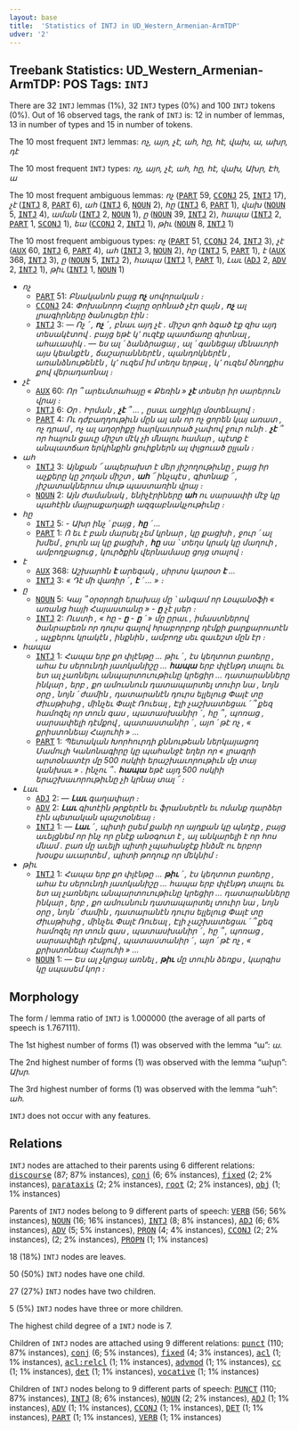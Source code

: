```yaml
---
layout: base
title:  'Statistics of INTJ in UD_Western_Armenian-ArmTDP'
udver: '2'
---
```


## Treebank Statistics: UD_Western_Armenian-ArmTDP: POS Tags: `INTJ`

There are 32 `INTJ` lemmas (1%), 32 `INTJ` types (0%) and 100 `INTJ` tokens (0%).
Out of 16 observed tags, the rank of `INTJ` is: 12 in number of lemmas, 13 in number of types and 15 in number of tokens.

The 10 most frequent `INTJ` lemmas: <em>ոչ, այո, չէ, ահ, հը, հէ, վախ, ա, ախր, դէ</em>

The 10 most frequent `INTJ` types:  <em>ոչ, այո, չէ, ահ, հը, հէ, վախ, Ախր, Էհ, ա</em>

The 10 most frequent ambiguous lemmas: <em>ոչ</em> (<tt><a href="hyw_armtdp-pos-PART.html">PART</a></tt> 59, <tt><a href="hyw_armtdp-pos-CCONJ.html">CCONJ</a></tt> 25, <tt><a href="hyw_armtdp-pos-INTJ.html">INTJ</a></tt> 17), <em>չէ</em> (<tt><a href="hyw_armtdp-pos-INTJ.html">INTJ</a></tt> 8, <tt><a href="hyw_armtdp-pos-PART.html">PART</a></tt> 6), <em>ահ</em> (<tt><a href="hyw_armtdp-pos-INTJ.html">INTJ</a></tt> 6, <tt><a href="hyw_armtdp-pos-NOUN.html">NOUN</a></tt> 2), <em>հը</em> (<tt><a href="hyw_armtdp-pos-INTJ.html">INTJ</a></tt> 6, <tt><a href="hyw_armtdp-pos-PART.html">PART</a></tt> 1), <em>վախ</em> (<tt><a href="hyw_armtdp-pos-NOUN.html">NOUN</a></tt> 5, <tt><a href="hyw_armtdp-pos-INTJ.html">INTJ</a></tt> 4), <em>աման</em> (<tt><a href="hyw_armtdp-pos-INTJ.html">INTJ</a></tt> 2, <tt><a href="hyw_armtdp-pos-NOUN.html">NOUN</a></tt> 1), <em>ը</em> (<tt><a href="hyw_armtdp-pos-NOUN.html">NOUN</a></tt> 39, <tt><a href="hyw_armtdp-pos-INTJ.html">INTJ</a></tt> 2), <em>հապա</em> (<tt><a href="hyw_armtdp-pos-INTJ.html">INTJ</a></tt> 2, <tt><a href="hyw_armtdp-pos-PART.html">PART</a></tt> 1, <tt><a href="hyw_armtdp-pos-SCONJ.html">SCONJ</a></tt> 1), <em>եա</em> (<tt><a href="hyw_armtdp-pos-CCONJ.html">CCONJ</a></tt> 2, <tt><a href="hyw_armtdp-pos-INTJ.html">INTJ</a></tt> 1), <em>թիւ</em> (<tt><a href="hyw_armtdp-pos-NOUN.html">NOUN</a></tt> 8, <tt><a href="hyw_armtdp-pos-INTJ.html">INTJ</a></tt> 1)

The 10 most frequent ambiguous types:  <em>ոչ</em> (<tt><a href="hyw_armtdp-pos-PART.html">PART</a></tt> 51, <tt><a href="hyw_armtdp-pos-CCONJ.html">CCONJ</a></tt> 24, <tt><a href="hyw_armtdp-pos-INTJ.html">INTJ</a></tt> 3), <em>չէ</em> (<tt><a href="hyw_armtdp-pos-AUX.html">AUX</a></tt> 60, <tt><a href="hyw_armtdp-pos-INTJ.html">INTJ</a></tt> 6, <tt><a href="hyw_armtdp-pos-PART.html">PART</a></tt> 4), <em>ահ</em> (<tt><a href="hyw_armtdp-pos-INTJ.html">INTJ</a></tt> 3, <tt><a href="hyw_armtdp-pos-NOUN.html">NOUN</a></tt> 2), <em>հը</em> (<tt><a href="hyw_armtdp-pos-INTJ.html">INTJ</a></tt> 5, <tt><a href="hyw_armtdp-pos-PART.html">PART</a></tt> 1), <em>է</em> (<tt><a href="hyw_armtdp-pos-AUX.html">AUX</a></tt> 368, <tt><a href="hyw_armtdp-pos-INTJ.html">INTJ</a></tt> 3), <em>ը</em> (<tt><a href="hyw_armtdp-pos-NOUN.html">NOUN</a></tt> 5, <tt><a href="hyw_armtdp-pos-INTJ.html">INTJ</a></tt> 2), <em>հապա</em> (<tt><a href="hyw_armtdp-pos-INTJ.html">INTJ</a></tt> 1, <tt><a href="hyw_armtdp-pos-PART.html">PART</a></tt> 1), <em>Լաւ</em> (<tt><a href="hyw_armtdp-pos-ADJ.html">ADJ</a></tt> 2, <tt><a href="hyw_armtdp-pos-ADV.html">ADV</a></tt> 2, <tt><a href="hyw_armtdp-pos-INTJ.html">INTJ</a></tt> 1), <em>թիւ</em> (<tt><a href="hyw_armtdp-pos-INTJ.html">INTJ</a></tt> 1, <tt><a href="hyw_armtdp-pos-NOUN.html">NOUN</a></tt> 1)


* <em>ոչ</em>
  * <tt><a href="hyw_armtdp-pos-PART.html">PART</a></tt> 51: <em>Բնականոն բայց <b>ոչ</b> սովորական ։</em>
  * <tt><a href="hyw_armtdp-pos-CCONJ.html">CCONJ</a></tt> 24: <em>Փոխանորդ Հայրը օրհնած չէր զայն , <b>ոչ</b> ալ լրագիրները ծանուցեր էին :</em>
  * <tt><a href="hyw_armtdp-pos-INTJ.html">INTJ</a></tt> 3: <em>— Ոչ ՛ , <b>ոչ</b> ՛ , բնաւ այդ չէ . միշտ գոհ ձգած էք զիս այդ տեսակէտով . բայց եթէ կ՚ ուզէք պատճառը գիտնալ , ահաւասիկ . — ես ալ ՛ ձանձրացայ , ալ ՛ գանեցայ մենաւորի այս կեանքէն , ճաշարաններէն , պանդոկներէն , առանձնութենէն , կ՚ ուզեմ իմ տեղս երթալ , կ՚ ուզեմ ծնողքիս քով վերադառնալ ։</em>
* <em>չէ</em>
  * <tt><a href="hyw_armtdp-pos-AUX.html">AUX</a></tt> 60: <em>Որ ՞ արեւմտահայը « Քեռին » <b>չէ</b> տեսեր իր սարերուն վրայ ։</em>
  * <tt><a href="hyw_armtdp-pos-INTJ.html">INTJ</a></tt> 6: <em>Օր . Իրման , <b>չէ</b> ՞ … , ըսաւ աղջիկը մօտենալով ։</em>
  * <tt><a href="hyw_armtdp-pos-PART.html">PART</a></tt> 4: <em>Ու դժբաղդութիւն մըն ալ ան որ ոչ ցորեն կայ առատ , ոչ դրամ , ոչ ալ աղօրիքը հարկաւորած չափով ջուր ունի . <b>չէ</b> ՞ որ հայուն ցաւը միշտ մէկ չի մնալու համար , պէտք է անպատճառ երկինքին ցուիքներն ալ փլցուած ըլլան ։</em>
* <em>ահ</em>
  * <tt><a href="hyw_armtdp-pos-INTJ.html">INTJ</a></tt> 3: <em>Այնքան ՜ ապերախտ է մեր յիշողութիւնը , բայց իր աչքերը կը շողան միշտ , <b>ահ</b> ՜ ինչպէս , գիտնաք ՜ , յիշատակներուս մութ պաստառին վրայ ։</em>
  * <tt><a href="hyw_armtdp-pos-NOUN.html">NOUN</a></tt> 2: <em>Այն ժամանակ , ենիչէրիները <b>ահ</b> ու սարսափի մէջ կը պահէին մայրաքաղաքի ազգաբնակչութիւնը ։</em>
* <em>հը</em>
  * <tt><a href="hyw_armtdp-pos-INTJ.html">INTJ</a></tt> 5: <em>- Ախր ինչ ՛ բայց , <b>հը</b> ՛ ...</em>
  * <tt><a href="hyw_armtdp-pos-PART.html">PART</a></tt> 1: <em>Ո եւ է բան մարսել չեմ կրնար , կը քացխի , ջուր ՛ ալ խմեմ , ջուրն ալ կը քացխի , <b>հը</b> սա ՝ տեղս կրակ կը մաղուի , ամբողջացուց , կուրծքին վերնամասը ցոյց տալով ։</em>
* <em>է</em>
  * <tt><a href="hyw_armtdp-pos-AUX.html">AUX</a></tt> 368: <em>Աշխարհն <b>է</b> արեգակ , սիրտս կարօտ <b>է</b> ...</em>
  * <tt><a href="hyw_armtdp-pos-INTJ.html">INTJ</a></tt> 3: <em>« Դէ մի վառիր ՛ , <b>է</b> ՛ ... » ։</em>
* <em>ը</em>
  * <tt><a href="hyw_armtdp-pos-NOUN.html">NOUN</a></tt> 5: <em>Կայ ՞ օրօրոցի երախայ մը ՝ անգամ որ Լօպանօֆի « առանց հայի Հայաստանը » - <b>ը</b> չէ լսեր ։</em>
  * <tt><a href="hyw_armtdp-pos-INTJ.html">INTJ</a></tt> 2: <em>Ուստի , « հը - <b>ը</b> - <b>ը</b> ՛ » մը ըրաւ , իմաստներով ծանրաբեռն որ դուրս գալով հրաբորբոք դէմքի քարքարուտէն , աչքերու կրակէն , ինքնին , ամբողջ սեւ զաւեշտ մըն էր ։</em>
* <em>հապա</em>
  * <tt><a href="hyw_armtdp-pos-INTJ.html">INTJ</a></tt> 1: <em>Հապա երբ քո փլէնթը ... թիւ ՛ , էս կեղտոտ բառերը , ահա էս սերունդի յատկանիշը ... <b>հապա</b> երբ փլէնթդ տալու եւ ետ ալ չառնելու անպարտուութիւնը կրեցիր ... դատարանները ինկար , երբ , քո ամուսնուն դատապարտել տուիր նա , նոյն օրը , նոյն ՛ ժամին , դատարանէն դուրս ելլելուց Փալէ տը Ժիւսթիսից , մինչեւ Փալէ Ռուեալ , Էլի չաշխատեցաւ ՛ ՞ քեզ համոզել որ տուն գաս , պատասխանիր ՛ , հը ՞ , պոռաց , սարսափելի դէմքով , պատաստանիր ՛ , այո ՛ թէ ոչ , « քրիստոնեայ Հայուհի » ...</em>
  * <tt><a href="hyw_armtdp-pos-PART.html">PART</a></tt> 1: <em>Պետական Խորհուրդի քննութեան ներկայացող Մամուլի Կանոնագիրը կը պահանջէ եղեր որ « լրագրի արտօնատէր մը 500 ոսկիի երաշխաւորութիւն մը տայ կանխաւ » . ինչու ՞ . <b>հապա</b> եթէ այդ 500 ոսկիի երաշխաւորութիւնը չի կրնայ տալ ՜ ։</em>
* <em>Լաւ</em>
  * <tt><a href="hyw_armtdp-pos-ADJ.html">ADJ</a></tt> 2: <em>— <b>Լաւ</b> գաղափար ։</em>
  * <tt><a href="hyw_armtdp-pos-ADV.html">ADV</a></tt> 2: <em><b>Լաւ</b> գիտէին թրքերէն եւ ֆրանսերէն եւ ոմանք դարձեր էին պետական պաշտօնեայ ։</em>
  * <tt><a href="hyw_armtdp-pos-INTJ.html">INTJ</a></tt> 1: <em>— <b>Լաւ</b> ՛ , պիտի ըսեմ քանի որ այդքան կը պնդէք , բայց աւելցնեմ որ ինչ որ ընէք անօգուտ է , ալ անկարելի է որ հոս մնամ . բառ մը աւելի պիտի չպահանջէք ինձմէ ու երբոր խօսքս աւարտեմ , պիտի թողուք որ մեկնիմ ։</em>
* <em>թիւ</em>
  * <tt><a href="hyw_armtdp-pos-INTJ.html">INTJ</a></tt> 1: <em>Հապա երբ քո փլէնթը ... <b>թիւ</b> ՛ , էս կեղտոտ բառերը , ահա էս սերունդի յատկանիշը ... հապա երբ փլէնթդ տալու եւ ետ ալ չառնելու անպարտուութիւնը կրեցիր ... դատարանները ինկար , երբ , քո ամուսնուն դատապարտել տուիր նա , նոյն օրը , նոյն ՛ ժամին , դատարանէն դուրս ելլելուց Փալէ տը Ժիւսթիսից , մինչեւ Փալէ Ռուեալ , Էլի չաշխատեցաւ ՛ ՞ քեզ համոզել որ տուն գաս , պատասխանիր ՛ , հը ՞ , պոռաց , սարսափելի դէմքով , պատաստանիր ՛ , այո ՛ թէ ոչ , « քրիստոնեայ Հայուհի » ...</em>
  * <tt><a href="hyw_armtdp-pos-NOUN.html">NOUN</a></tt> 1: <em>— Ես ալ չկրցայ առնել , <b>թիւ</b> մը տուին ձեռքս , կարգիս կը սպասեմ կոր ։</em>

## Morphology

The form / lemma ratio of `INTJ` is 1.000000 (the average of all parts of speech is 1.767111).

The 1st highest number of forms (1) was observed with the lemma “ա”: <em>ա</em>.

The 2nd highest number of forms (1) was observed with the lemma “ախր”: <em>Ախր</em>.

The 3rd highest number of forms (1) was observed with the lemma “ահ”: <em>ահ</em>.

`INTJ` does not occur with any features.


## Relations

`INTJ` nodes are attached to their parents using 6 different relations: <tt><a href="hyw_armtdp-dep-discourse.html">discourse</a></tt> (87; 87% instances), <tt><a href="hyw_armtdp-dep-conj.html">conj</a></tt> (6; 6% instances), <tt><a href="hyw_armtdp-dep-fixed.html">fixed</a></tt> (2; 2% instances), <tt><a href="hyw_armtdp-dep-parataxis.html">parataxis</a></tt> (2; 2% instances), <tt><a href="hyw_armtdp-dep-root.html">root</a></tt> (2; 2% instances), <tt><a href="hyw_armtdp-dep-obj.html">obj</a></tt> (1; 1% instances)

Parents of `INTJ` nodes belong to 9 different parts of speech: <tt><a href="hyw_armtdp-pos-VERB.html">VERB</a></tt> (56; 56% instances), <tt><a href="hyw_armtdp-pos-NOUN.html">NOUN</a></tt> (16; 16% instances), <tt><a href="hyw_armtdp-pos-INTJ.html">INTJ</a></tt> (8; 8% instances), <tt><a href="hyw_armtdp-pos-ADJ.html">ADJ</a></tt> (6; 6% instances), <tt><a href="hyw_armtdp-pos-ADV.html">ADV</a></tt> (5; 5% instances), <tt><a href="hyw_armtdp-pos-PRON.html">PRON</a></tt> (4; 4% instances), <tt><a href="hyw_armtdp-pos-CCONJ.html">CCONJ</a></tt> (2; 2% instances),  (2; 2% instances), <tt><a href="hyw_armtdp-pos-PROPN.html">PROPN</a></tt> (1; 1% instances)

18 (18%) `INTJ` nodes are leaves.

50 (50%) `INTJ` nodes have one child.

27 (27%) `INTJ` nodes have two children.

5 (5%) `INTJ` nodes have three or more children.

The highest child degree of a `INTJ` node is 7.

Children of `INTJ` nodes are attached using 9 different relations: <tt><a href="hyw_armtdp-dep-punct.html">punct</a></tt> (110; 87% instances), <tt><a href="hyw_armtdp-dep-conj.html">conj</a></tt> (6; 5% instances), <tt><a href="hyw_armtdp-dep-fixed.html">fixed</a></tt> (4; 3% instances), <tt><a href="hyw_armtdp-dep-acl.html">acl</a></tt> (1; 1% instances), <tt><a href="hyw_armtdp-dep-acl-relcl.html">acl:relcl</a></tt> (1; 1% instances), <tt><a href="hyw_armtdp-dep-advmod.html">advmod</a></tt> (1; 1% instances), <tt><a href="hyw_armtdp-dep-cc.html">cc</a></tt> (1; 1% instances), <tt><a href="hyw_armtdp-dep-det.html">det</a></tt> (1; 1% instances), <tt><a href="hyw_armtdp-dep-vocative.html">vocative</a></tt> (1; 1% instances)

Children of `INTJ` nodes belong to 9 different parts of speech: <tt><a href="hyw_armtdp-pos-PUNCT.html">PUNCT</a></tt> (110; 87% instances), <tt><a href="hyw_armtdp-pos-INTJ.html">INTJ</a></tt> (8; 6% instances), <tt><a href="hyw_armtdp-pos-NOUN.html">NOUN</a></tt> (2; 2% instances), <tt><a href="hyw_armtdp-pos-ADJ.html">ADJ</a></tt> (1; 1% instances), <tt><a href="hyw_armtdp-pos-ADV.html">ADV</a></tt> (1; 1% instances), <tt><a href="hyw_armtdp-pos-CCONJ.html">CCONJ</a></tt> (1; 1% instances), <tt><a href="hyw_armtdp-pos-DET.html">DET</a></tt> (1; 1% instances), <tt><a href="hyw_armtdp-pos-PART.html">PART</a></tt> (1; 1% instances), <tt><a href="hyw_armtdp-pos-VERB.html">VERB</a></tt> (1; 1% instances)

